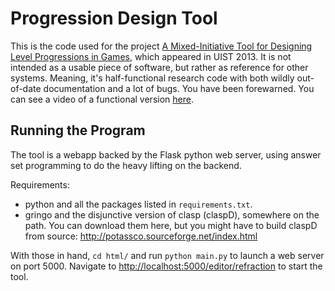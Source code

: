 Progression Design Tool
=======================

This is the code used for the project [A Mixed-Initiative Tool for Designing Level Progressions in Games](http://www.ericbutler.net/media/papers/uist2013_progression.pdf), which appeared in UIST 2013. It is not intended as a usable piece of software, but rather as reference for other systems. Meaning, it's half-functional research code with both wildly out-of-date documentation and a lot of bugs. You have been forewarned. You can see a video of a functional version [here](http://www.ericbutler.net/media/papers/uist2013_progression.mp4).

Running the Program
-------------------

The tool is a webapp backed by the Flask python web server, using answer set programming to do the heavy lifting on the backend.

Requirements:
- python and all the packages listed in `requirements.txt`.
- gringo and the disjunctive version of clasp (claspD), somewhere on the path. You can download them here, but you might have to build claspD from source: http://potassco.sourceforge.net/index.html

With those in hand, `cd html/` and run `python main.py` to launch a web server on port 5000. Navigate to [http://localhost:5000/editor/refraction](http://localhost:5000/editor/refraction) to start the tool.

